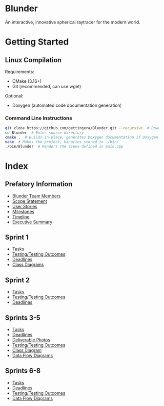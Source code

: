 # Blunder
An interactive, innovative spherical raytracer for the modern world.

# Getting Started
## Linux Compilation
Requirements:
- CMake (3.16+)
- Git (recommended, can use wget)

Optional:
- Doxygen (automated code documentation generation)

### Command Line Instructions
```sh
git clone https://github.com/gettingera/Blunder.git --recursive  # Downloads the repository and necessary submodules
cd Blunder  # Enter source directory
cmake .  # Builds in-place, generates Doxygen documentation if Doxygen is available on your sytem
make  # Makes the project, binaries stored in ./bin/
./bin/Blunder  # Renders the scene defined in main.cpp
```

# Index
## Prefatory Information
- [Blunder Team Members](https://github.com/gettingera/Blunder/blob/main/docs/members/README.md)
- [Scope Statement](https://github.com/gettingera/Blunder/blob/main/docs/scope/README.md)
- [User Stories](https://github.com/gettingera/Blunder/blob/main/docs/diagrams/user_stories/README.md)
- [Milestones](https://github.com/gettingera/Blunder/blob/main/docs/milestones/README.md)
- [Timeline](https://github.com/gettingera/Blunder/blob/main/docs/diagrams/timeline/README.md)
- [Executive Summary](https://github.com/gettingera/Blunder/blob/main/docs/executive-summary/README.md)

## Sprint 1
- [Tasks](https://github.com/gettingera/Blunder/blob/main/docs/sprint-one/sprint-one-tasks.md)
- [Testing/Testing Outcomes](https://github.com/gettingera/Blunder/blob/main/docs/sprint-one/sprint-one-testing.md)
- [Deadlines](https://github.com/gettingera/Blunder/blob/main/docs/sprint-one/sprint-one-deadlines.md)
- [Class Diagrams](https://github.com/gettingera/Blunder/blob/main/docs/diagrams/class_diagrams/README.md)

## Sprint 2
- [Tasks](https://github.com/gettingera/Blunder/blob/main/docs/sprint-two/sprint-two-tasks.md)
- [Testing/Testing Outcomes](https://github.com/gettingera/Blunder/blob/main/docs/sprint-two/sprint-two-testing.md)
- [Deadlines](https://github.com/gettingera/Blunder/blob/main/docs/sprint-two/sprint-two-deadlines.md)

## Sprints 3-5
- [Tasks](https://github.com/gettingera/Blunder/blob/main/docs/sprints_3_4_5/sprints_3_4_5_tasks.md)
- [Deadlines](https://github.com/gettingera/Blunder/blob/main/docs/sprints_3_4_5/sprints_3_4_5_deadlines.md)
- [Deliverable Photos](https://github.com/gettingera/Blunder/blob/main/docs/sprints_3_4_5/sprints_3_4_5_deliverable_photos.md)
- [Testing/Testing Outcomes](https://github.com/gettingera/Blunder/blob/main/docs/sprints_3_4_5/sprints_3_4_5_testing_and_testing_outcomes.md)
- [Class Diagram](https://github.com/gettingera/Blunder/blob/main/docs/sprints_3_4_5/sprints_3_4_5_class_diagram.md)
- [Data Flow Diagrams](https://github.com/gettingera/Blunder/blob/main/docs/sprints_3_4_5/sprints_3_4_5_dfds.md)

## Sprints 6-8
- [Tasks](https://github.com/gettingera/Blunder/blob/main/docs/sprints_6_7_8/sprints_6_7_8_tasks.md)
- [Deadlines](https://github.com/gettingera/Blunder/blob/main/docs/sprints_6_7_8/sprints_6_7_8_deadlines.md)
- [Testing/Testing Outcomes](https://github.com/gettingera/Blunder/blob/main/tests/test_results.md)
- [Data Flow Diagrams](https://github.com/gettingera/Blunder/blob/main/docs/sprints_3_4_5/sprints_3_4_5_dfds.md)

